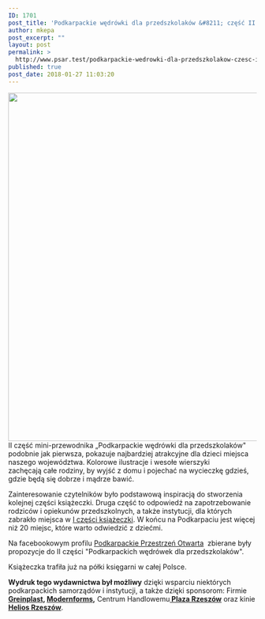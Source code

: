 ```yaml
---
ID: 1701
post_title: 'Podkarpackie wędrówki dla przedszkolaków &#8211; część II'
author: mkepa
post_excerpt: ""
layout: post
permalink: >
  http://www.psar.test/podkarpackie-wedrowki-dla-przedszkolakow-czesc-ii/
published: true
post_date: 2018-01-27 11:03:20
---
```

<a href="http://www.psar.test/wp-content/uploads/2018/01/mockup_podkarpackie_werdrowki_II.png"><img class="aligncenter size-full wp-image-1703" src="http://www.psar.test/wp-content/uploads/2018/01/mockup_podkarpackie_werdrowki_II.png" alt="" width="735" height="705" /></a>II część mini-przewodnika „Podkarpackie wędrówki dla przedszkolaków" podobnie jak pierwsza, pokazuje najbardziej atrakcyjne dla dzieci miejsca naszego województwa. Kolorowe ilustracje i wesołe wierszyki zachęcają całe rodziny, by wyjść z domu i pojechać na wycieczkę gdzieś, gdzie będą się dobrze i mądrze bawić.

Zainteresowanie czytelników było podstawową inspiracją do stworzenia kolejnej części książeczki. Druga część to odpowiedź na zapotrzebowanie rodziców i opiekunów przedszkolnych, a także instytucji, dla których zabrakło miejsca w <a href="http://dev-psar.pantheonsite.io/podkarpackie-wedrowki-dla-przedszkolakow/">I części książeczki</a>. W końcu na Podkarpaciu jest więcej niż 20 miejsc, które warto odwiedzić z dziećmi.

Na facebookowym profilu <a href="https://www.facebook.com/podkarpackie.przestrzen.otwarta/posts/1585427011500455">Podkarpackie Przestrzeń Otwarta</a>  zbierane były propozycje do II części "Podkarpackich wędrówek dla przedszkolaków".

Książeczka trafiła już na półki księgarni w całej Polsce.

<strong>Wydruk tego wydawnictwa był możliwy</strong> dzięki wsparciu niektórych podkarpackich samorządów i instytucji, a także dzięki sponsorom: Firmie<strong> <a href="http://www.greinplast.pl/">Greinplast</a>, <a href="https://modernforms.pl">Modernforms</a>,</strong> Centrum Handlowemu<strong><a href="http://www.plazarzeszow.pl/"> Plaza Rzeszów</a></strong> oraz kinie<strong><a href="http://www.helios.pl/36,Rzeszow/StronaGlowna/"> Helios Rzeszów</a></strong>.